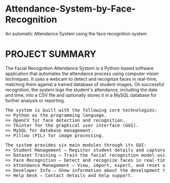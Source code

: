 # Attendance-System-by-Face-Recognition
An automatic Attendance System using the face recognition system

# PROJECT SUMMARY
<pr>The Facial Recognition Attendance System is a Python-based software application that automates the attendance process using computer vision techniques. It uses a webcam to detect and recognize faces in real-time, matching them against a trained database of student images. On successful recognition, the system logs the student's attendance, including the date and time, into a CSV file and optionally stores it in a MySQL database for further analysis or reporting. <pr/>

<pre>
The system is built with the following core technologies:
=> Python as the programming language. 
=> OpenCV for face detection and recognition. 
=> Tkinter for the graphical user interface (GUI). 
=> MySQL for database management. 
=> Pillow (PIL) for image processing. 
</pre>

<pre>
The system provides six main modules through its GUI: 
=> Student Management – Register student details and capture photo samples. 
=> Dataset Training – Train the facial recognition model using the captured images. 
=> Face Recognition – Detect and recognize faces in real-time to mark attendance. 
=> Attendance Management – View, import, export, and reset attendance logs. 
=> Developer Info – Show information about the development team. 
=> Help Desk – Contact details and help support. 
</pre>
